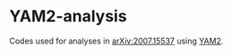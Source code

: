 # YAM2-analysis

Codes used for analyses in [arXiv:2007.15537](https://arxiv.org/abs/2007.15537) using [YAM2](https://github.com/cbpark/YAM2).
